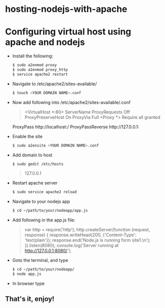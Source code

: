 # hosting-nodejs-with-apache
# Configuring virtual host using apache and nodejs
  - Install the following:
    ```sh
    $ sudo a2enmod proxy
    $ sudo a2enmod proxy_http
    $ service apache2 restart
    ```
 - Navigate to /etc/apache2/sites-available/
    ```sh
    $ touch <YOUR DOMAIN NAME>.conf
    ```
  - Now add following into /etc/apache2/sites-available/<YOUR DOMAIN NAME>.conf
    ><VirtualHost *:80>
    ServerName <YOUR DOMAIN NAME>
       ProxyRequests Off
       ProxyPreserveHost On
       ProxyVia Full
       <Proxy *>
          Require all granted
       </Proxy>
       <Location />
          ProxyPass http://localhost:<YOUR PORT>/
          ProxyPassReverse http://127.0.0.1:<YOUR PORT>
       </Location>
    </VirtualHost>

 - Enable the site
    ```sh
    $ sudo a2ensite <YOUR DOMAIN NAME>.conf
    ```
 - Add domain to host
    ```sh
    $ sudo gedit /etc/hosts
    ```
    > 127.0.0.1   <YOUR DOMAIN NAME>

  - Restart apache server
    ```sh
    $ sudo service apache2 reload
    ```
  - Navigate to your nodejs app 
    ```sh
    $ cd ~/path/to/your/nodeapp/app.js
    ```
  - Add following in the app.js file:
    >var http = require('http');
    http.createServer(function (request, response) {
       response.writeHead(200, {'Content-Type': 'text/plain'});
       response.end('Node.js is running form site1.\n');
    }).listen(8080);
    >console.log('Server running at http://127.0.0.1:8080/');

  - Goto the terminal, and type
    ```sh
    $ cd ~/path/to/your/nodeapp/
    $ node app.js
    ```
 - In browser type <YOUR DOMAIN NAME>
 
 ## That's it, enjoy!

